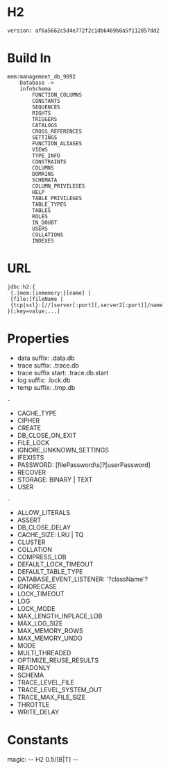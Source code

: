
H2
==============

`version: af6a5662c5d4e772f2c1db6469b8a5f112857dd2`

Build In
==============

```
mem:management_db_9092
    Database ->
    infoSchema
        FUNCTION_COLUMNS
        CONSTANTS
        SEQUENCES
        RIGHTS
        TRIGGERS
        CATALOGS
        CROSS_REFERENCES
        SETTINGS
        FUNCTION_ALIASES
        VIEWS
        TYPE_INFO
        CONSTRAINTS
        COLUMNS
        DOMAINS
        SCHEMATA
        COLUMN_PRIVILEGES
        HELP
        TABLE_PRIVILEGES
        TABLE_TYPES
        TABLES
        ROLES
        IN_DOUBT
        USERS
        COLLATIONS
        INDEXES
```

URL
===============

```
jdbc:h2:{
 {.|mem:|inmemory:}[name] |
 [file:]fileName |
 {tcp|ssl}:[//]server[:port][,server2[:port]]/name
}[;key=value;...]
```

Properties
===============

* data suffix: .data.db
* trace suffix: .trace.db
* trace suffix start: .trace.db.start
* log suffix: .lock.db
* temp suffix: .tmp.db

`-`

* CACHE_TYPE
* CIPHER
* CREATE
* DB_CLOSE_ON_EXIT
* FILE_LOCK
* IGNORE_UNKNOWN_SETTINGS
* IFEXISTS
* PASSWORD: [filePassword\s]?[userPassword]
* RECOVER
* STORAGE: BINARY | TEXT
* USER

`-`

* ALLOW_LITERALS
* ASSERT
* DB_CLOSE_DELAY
* CACHE_SIZE: LRU | TQ
* CLUSTER
* COLLATION
* COMPRESS_LOB
* DEFAULT_LOCK_TIMEOUT
* DEFAULT_TABLE_TYPE
* DATABASE_EVENT_LISTENER: '?className'?
* IGNORECASE
* LOCK_TIMEOUT
* LOG
* LOCK_MODE
* MAX_LENGTH_INPLACE_LOB
* MAX_LOG_SIZE
* MAX_MEMORY_ROWS
* MAX_MEMORY_UNDO
* MODE
* MULTI_THREADED
* OPTIMIZE_REUSE_RESULTS
* READONLY
* SCHEMA
* TRACE_LEVEL_FILE
* TRACE_LEVEL_SYSTEM_OUT
* TRACE_MAX_FILE_SIZE
* THROTTLE
* WRITE_DELAY

Constants
=================

magic: -- H2 0.5/[B|T] -- 





















